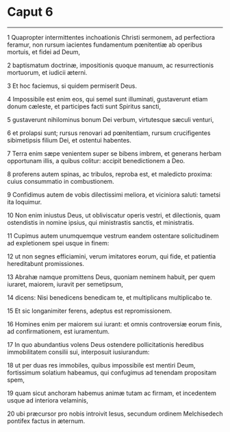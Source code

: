 # Caput 6

***

1 Quapropter intermittentes inchoationis Christi sermonem, ad perfectiora feramur, non rursum iacientes fundamentum pœnitentiæ ab operibus mortuis, et fidei ad Deum,

2 baptismatum doctrinæ, impositionis quoque manuum, ac resurrectionis mortuorum, et iudicii æterni.

3 Et hoc faciemus, si quidem permiserit Deus.

4 Impossibile est enim eos, qui semel sunt illuminati, gustaverunt etiam donum cæleste, et participes facti sunt Spiritus sancti,

5 gustaverunt nihilominus bonum Dei verbum, virtutesque sæculi venturi,

6 et prolapsi sunt; rursus renovari ad pœnitentiam, rursum crucifigentes sibimetipsis filium Dei, et ostentui habentes.

7 Terra enim sæpe venientem super se bibens imbrem, et generans herbam opportunam illis, a quibus colitur: accipit benedictionem a Deo.

8 proferens autem spinas, ac tribulos, reproba est, et maledicto proxima: cuius consummatio in combustionem.

9 Confidimus autem de vobis dilectissimi meliora, et viciniora saluti: tametsi ita loquimur.

10 Non enim iniustus Deus, ut obliviscatur operis vestri, et dilectionis, quam ostendistis in nomine ipsius, qui ministrastis sanctis, et ministratis.

11 Cupimus autem unumquemque vestrum eandem ostentare solicitudinem ad expletionem spei usque in finem:

12 ut non segnes efficiamini, verum imitatores eorum, qui fide, et patientia hereditabunt promissiones.

13 Abrahæ namque promittens Deus, quoniam neminem habuit, per quem iuraret, maiorem, iuravit per semetipsum,

14 dicens: Nisi benedicens benedicam te, et multiplicans multiplicabo te.

15 Et sic longanimiter ferens, adeptus est repromissionem.

16 Homines enim per maiorem sui iurant: et omnis controversiæ eorum finis, ad confirmationem, est iuramentum.

17 In quo abundantius volens Deus ostendere pollicitationis heredibus immobilitatem consilii sui, interposuit iusiurandum:

18 ut per duas res immobiles, quibus impossibile est mentiri Deum, fortissimum solatium habeamus, qui confugimus ad tenendam propositam spem,

19 quam sicut anchoram habemus animæ tutam ac firmam, et incedentem usque ad interiora velaminis,

20 ubi præcursor pro nobis introivit Iesus, secundum ordinem Melchisedech pontifex factus in æternum.


